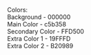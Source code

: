 Colors: <br>
Background - 000000 <br>
Main Color - c5b358 <br>
Secondary Color - FFD500 <br>
Extra Color 1 - 19FFFD <br>
Extra Color 2 - B20989